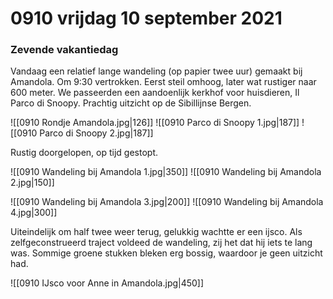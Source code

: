 # 0910 vrijdag 10 september 2021
### Zevende vakantiedag

Vandaag een relatief lange wandeling (op papier twee uur) gemaakt bij Amandola. Om 9:30 vertrokken. Eerst steil omhoog, later wat rustiger naar 600 meter. We passeerden een aandoenlijk kerkhof voor huisdieren,  Il Parco di Snoopy. Prachtig uitzicht op de Sibillijnse Bergen.
 
![[0910 Rondje Amandola.jpg|126]]  ![[0910 Parco di Snoopy 1.jpg|187]]  ![[0910 Parco di Snoopy 2.jpg|187]]

Rustig doorgelopen, op tijd gestopt.

![[0910 Wandeling bij Amandola 1.jpg|350]]  ![[0910 Wandeling bij Amandola 2.jpg|150]]

![[0910 Wandeling bij Amandola 3.jpg|200]]  ![[0910 Wandeling bij Amandola 4.jpg|300]]

Uiteindelijk om half twee weer terug, gelukkig wachtte er een ijsco. Als zelfgeconstrueerd traject voldeed de wandeling, zij het dat hij iets te lang was. Sommige groene stukken bleken erg bossig, waardoor je geen uitzicht had.


<span class='centerImg'> ![[0910 IJsco voor Anne in Amandola.jpg|450]]  </span>